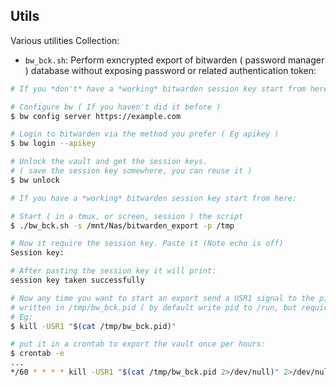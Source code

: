 
**Utils**
----
Various utilities Collection:

 - `bw_bck.sh`:  Perform exncrypted export of bitwarden ( password manager ) database without exposing password or related authentication token:
``` bash
# If you *don't* have a *working* bitwarden session key start from here:

# Configure bw ( If you haven't did it before )
$ bw config server https://example.com

# Login to bitwarden via the method you prefer ( Eg apikey )
$ bw login --apikey

# Unlock the vault and get the session keys.
# ( save the session key somewhere, you can reuse it )
$ bw unlock 

# If you have a *working* bitwarden session key start from here:

# Start ( in a tmux, or screen, session ) the script 
$ ./bw_bck.sh -s /mnt/Nas/bitwarden_export -p /tmp

# Now it require the session key. Paste it (Note echo is off)
Session key:

# After pasting the session key it will print:
session key taken successfully

# Now any time you want to start an export send a USR1 signal to the pid
# written in /tmp/bw_bck.pid ( by default write pid to /run, but require to be root )
# Eg:
$ kill -USR1 "$(cat /tmp/bw_bck.pid)"

# put it in a crontab to export the vault once per hours:
$ crontab -e
...
*/60 * * * * kill -USR1 "$(cat /tmp/bw_bck.pid 2>/dev/null)" 2>/dev/null 
```

